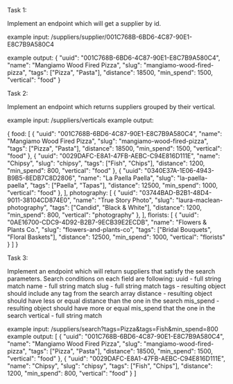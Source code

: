 Task 1:

Implement an endpoint which will get a supplier by id.

example input: /suppliers/supplier/001C768B-6BD6-4C87-90E1-E8C7B9A580C4

example output:
{
"uuid": "001C768B-6BD6-4C87-90E1-E8C7B9A580C4",
"name": "Mangiamo Wood Fired Pizza",
"slug": "mangiamo-wood-fired-pizza",
"tags": ["Pizza", "Pasta"],
"distance": 18500,
"min_spend": 1500,
"vertical": "food"
}

Task 2:

Implement an endpoint which returns suppliers grouped by their vertical.

example input: /suppliers/verticals
example output:

{
food: [
{
"uuid": "001C768B-6BD6-4C87-90E1-E8C7B9A580C4",
"name": "Mangiamo Wood Fired Pizza",
"slug": "mangiamo-wood-fired-pizza",
"tags": ["Pizza", "Pasta"],
"distance": 18500,
"min_spend": 1500,
"vertical": "food"
},
{
"uuid": "0029DAFC-E8A1-47FB-AEBC-C94E816D111E",
"name": "Chipsy",
"slug": "chipsy",
"tags": ["Fish", "Chips"],
"distance": 1200,
"min_spend": 800,
"vertical": "food"
},
{
"uuid": "0340E37A-1E06-4943-B9B5-8EDB7C8D2806",
"name": "La Paella Paella",
"slug": "la-paella-paella",
"tags": ["Paella", "Tapas"],
"distance": 12500,
"min_spend": 1000,
"vertical": "food"
},
],
photography: [
{
"uuid": "03744BAD-B2B1-48D4-9011-38104CD874E0",
"name": "True Story Photo",
"slug": "laura-maclean-photography",
"tags": ["Candid", "Black & White"],
"distance": 1200,
"min_spend": 800,
"vertical": "photography"
},
],
florists: [
{
"uuid": "0AE16700-CDC9-4D92-B2B7-9ECB39E2ECDB",
"name": "Flowers & Plants Co.",
"slug": "flowers-and-plants-co",
"tags": ["Bridal Bouquets", "Floral Baskets"],
"distance": 12500,
"min_spend": 1000,
"vertical": "florists"
}
]
}

Task 3:

Implement an endpoint which will return suppliers that satisfy the search parameters.
Search conditions on each field are following:
uuid - full string match
name - full string match
slug - full string match
tags - resulting object should include any tag from the search array
distance - resulting object should have less or equal distance than the one in the search
mis_spend - resulting object should have more or equal mis_spend that the one in the search
vertical - full string match

example input: /suppliers/search?tags=Pizza&tags=Fish&min_spend=800
example output:
[
{
"uuid": "001C768B-6BD6-4C87-90E1-E8C7B9A580C4",
"name": "Mangiamo Wood Fired Pizza",
"slug": "mangiamo-wood-fired-pizza",
"tags": ["Pizza", "Pasta"],
"distance": 18500,
"min_spend": 1500,
"vertical": "food"
},
{
"uuid": "0029DAFC-E8A1-47FB-AEBC-C94E816D111E",
"name": "Chipsy",
"slug": "chipsy",
"tags": ["Fish", "Chips"],
"distance": 1200,
"min_spend": 800,
"vertical": "food"
}
]